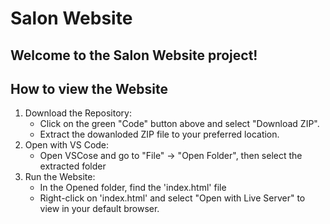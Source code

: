 # Salon Website

## Welcome to the Salon Website project!

## How to view the Website

1. Download the Repository:
   - Click on the green "Code" button above and select "Download ZIP".
   - Extract the dowanloded ZIP file to your preferred location.
2. Open with VS Code:
   - Open VSCose and go to "File" -> "Open Folder", then select the extracted folder
3. Run the Website:
   - In the Opened folder, find the 'index.html' file
   - Right-click on 'index.html' and select "Open with Live Server" to view in your default browser.
